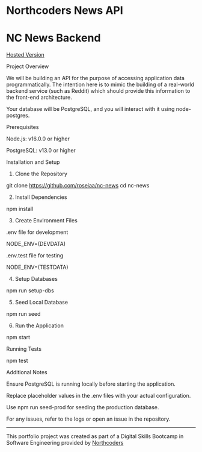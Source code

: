 # Northcoders News API

# NC News Backend

[Hosted Version](https://nc-news-jstr.onrender.com/)


Project Overview

We will be building an API for the purpose of accessing application data programmatically. The intention here is to mimic the building of a real-world backend service (such as Reddit) which should provide this information to the front-end architecture.

Your database will be PostgreSQL, and you will interact with it using node-postgres.

Prerequisites

Node.js: v16.0.0 or higher

PostgreSQL: v13.0 or higher

Installation and Setup

1. Clone the Repository

git clone https://github.com/roseiaa/nc-news
cd nc-news

2. Install Dependencies

npm install

3. Create Environment Files

.env file for development

NODE_ENV=(DEVDATA)

.env.test file for testing

NODE_ENV=(TESTDATA)

4. Setup Databases

npm run setup-dbs

5. Seed Local Database

npm run seed

6. Run the Application

npm start


Running Tests

npm test

Additional Notes

Ensure PostgreSQL is running locally before starting the application.

Replace placeholder values in the .env files with your actual configuration.

Use npm run seed-prod for seeding the production database.

For any issues, refer to the logs or open an issue in the repository.



--- 

This portfolio project was created as part of a Digital Skills Bootcamp in Software Engineering provided by [Northcoders](https://northcoders.com/)
